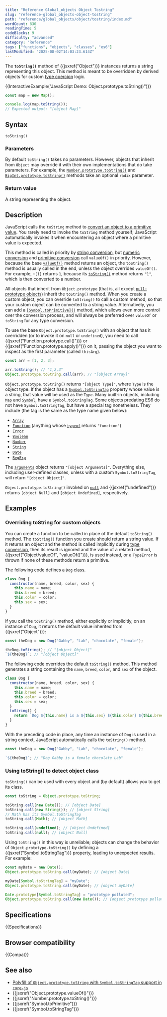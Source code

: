 ```yaml
---
title: "Reference Global_objects Object Tostring"
slug: "reference-global_objects-object-tostring"
path: "reference/global_objects/object/tostring/index.md"
wordCount: 830
readingTime: 5
codeBlocks: 9
difficulty: "advanced"
category: "Reference"
tags: ["functions", "objects", "classes", "es6"]
lastModified: "2025-08-02T14:03:23.614Z"
---
```



The **`toString()`** method of {{jsxref("Object")}} instances returns a string representing this object. This method is meant to be overridden by derived objects for custom [type coercion](/en-US/docs/Web/JavaScript/Guide/Data_structures#type_coercion) logic.

{{InteractiveExample("JavaScript Demo: Object.prototype.toString()")}}

```js interactive-example
const map = new Map();

console.log(map.toString());
// Expected output: "[object Map]"
```

## Syntax

```js-nolint
toString()
```

### Parameters

By default `toString()` takes no parameters. However, objects that inherit from `Object` may override it with their own implementations that do take parameters. For example, the [`Number.prototype.toString()`](/en-US/docs/Web/JavaScript/Reference/Global_Objects/Number/toString) and [`BigInt.prototype.toString()`](/en-US/docs/Web/JavaScript/Reference/Global_Objects/BigInt/toString) methods take an optional `radix` parameter.

### Return value

A string representing the object.

## Description

JavaScript calls the `toString` method to [convert an object to a primitive value](/en-US/docs/Web/JavaScript/Guide/Data_structures#type_coercion). You rarely need to invoke the `toString` method yourself; JavaScript automatically invokes it when encountering an object where a primitive value is expected.

This method is called in priority by [string conversion](/en-US/docs/Web/JavaScript/Reference/Global_Objects/String#string_coercion), but [numeric conversion](/en-US/docs/Web/JavaScript/Guide/Data_structures#numeric_coercion) and [primitive conversion](/en-US/docs/Web/JavaScript/Guide/Data_structures#primitive_coercion) call `valueOf()` in priority. However, because the base [`valueOf()`](/en-US/docs/Web/JavaScript/Reference/Global_Objects/Object/valueOf) method returns an object, the `toString()` method is usually called in the end, unless the object overrides `valueOf()`. For example, `+[1]` returns `1`, because its [`toString()`](/en-US/docs/Web/JavaScript/Reference/Global_Objects/Array/toString) method returns `"1"`, which is then converted to a number.

All objects that inherit from `Object.prototype` (that is, all except [`null`-prototype objects](/en-US/docs/Web/JavaScript/Reference/Global_Objects/Object#null-prototype_objects)) inherit the `toString()` method. When you create a custom object, you can override `toString()` to call a custom method, so that your custom object can be converted to a string value. Alternatively, you can add a [`[Symbol.toPrimitive]()`](/en-US/docs/Web/JavaScript/Reference/Global_Objects/Symbol/toPrimitive) method, which allows even more control over the conversion process, and will always be preferred over `valueOf` or `toString` for any type conversion.

To use the base `Object.prototype.toString()` with an object that has it overridden (or to invoke it on `null` or `undefined`), you need to call {{jsxref("Function.prototype.call()")}} or {{jsxref("Function.prototype.apply()")}} on it, passing the object you want to inspect as the first parameter (called `thisArg`).

```js
const arr = [1, 2, 3];

arr.toString(); // "1,2,3"
Object.prototype.toString.call(arr); // "[object Array]"
```

`Object.prototype.toString()` returns `"[object Type]"`, where `Type` is the object type. If the object has a [`Symbol.toStringTag`](/en-US/docs/Web/JavaScript/Reference/Global_Objects/Symbol/toStringTag) property whose value is a string, that value will be used as the `Type`. Many built-in objects, including [`Map`](/en-US/docs/Web/JavaScript/Reference/Global_Objects/Map) and [`Symbol`](/en-US/docs/Web/JavaScript/Reference/Global_Objects/Symbol), have a `Symbol.toStringTag`. Some objects predating ES6 do not have `Symbol.toStringTag`, but have a special tag nonetheless. They include (the tag is the same as the type name given below):

- [`Array`](/en-US/docs/Web/JavaScript/Reference/Global_Objects/Array)
- [`Function`](/en-US/docs/Web/JavaScript/Reference/Functions) (anything whose [`typeof`](/en-US/docs/Web/JavaScript/Reference/Operators/typeof) returns `"function"`)
- [`Error`](/en-US/docs/Web/JavaScript/Reference/Global_Objects/Error)
- [`Boolean`](/en-US/docs/Web/JavaScript/Reference/Global_Objects/Boolean)
- [`Number`](/en-US/docs/Web/JavaScript/Reference/Global_Objects/Number)
- [`String`](/en-US/docs/Web/JavaScript/Reference/Global_Objects/String)
- [`Date`](/en-US/docs/Web/JavaScript/Reference/Global_Objects/Date)
- [`RegExp`](/en-US/docs/Web/JavaScript/Reference/Global_Objects/RegExp)

The [`arguments`](/en-US/docs/Web/JavaScript/Reference/Functions/arguments) object returns `"[object Arguments]"`. Everything else, including user-defined classes, unless with a custom `Symbol.toStringTag`, will return `"[object Object]"`.

`Object.prototype.toString()` invoked on [`null`](/en-US/docs/Web/JavaScript/Reference/Operators/null) and {{jsxref("undefined")}} returns `[object Null]` and `[object Undefined]`, respectively.

## Examples

### Overriding toString for custom objects

You can create a function to be called in place of the default `toString()` method. The `toString()` function you create should return a string value. If it returns an object and the method is called implicitly during [type conversion](/en-US/docs/Web/JavaScript/Guide/Data_structures#type_coercion), then its result is ignored and the value of a related method, {{jsxref("Object/valueOf", "valueOf()")}}, is used instead, or a `TypeError` is thrown if none of these methods return a primitive.

The following code defines a `Dog` class.

```js
class Dog {
  constructor(name, breed, color, sex) {
    this.name = name;
    this.breed = breed;
    this.color = color;
    this.sex = sex;
  }
}
```

If you call the `toString()` method, either explicitly or implicitly, on an instance of `Dog`, it returns the default value inherited from {{jsxref("Object")}}:

```js
const theDog = new Dog("Gabby", "Lab", "chocolate", "female");

theDog.toString(); // "[object Object]"
`${theDog}`; // "[object Object]"
```

The following code overrides the default `toString()` method. This method generates a string containing the `name`, `breed`, `color`, and `sex` of the object.

```js
class Dog {
  constructor(name, breed, color, sex) {
    this.name = name;
    this.breed = breed;
    this.color = color;
    this.sex = sex;
  }
  toString() {
    return `Dog ${this.name} is a ${this.sex} ${this.color} ${this.breed}`;
  }
}
```

With the preceding code in place, any time an instance of `Dog` is used in a string context, JavaScript automatically calls the `toString()` method.

```js
const theDog = new Dog("Gabby", "Lab", "chocolate", "female");

`${theDog}`; // "Dog Gabby is a female chocolate Lab"
```

### Using toString() to detect object class

`toString()` can be used with every object and (by default) allows you to get its class.

```js
const toString = Object.prototype.toString;

toString.call(new Date()); // [object Date]
toString.call(new String()); // [object String]
// Math has its Symbol.toStringTag
toString.call(Math); // [object Math]

toString.call(undefined); // [object Undefined]
toString.call(null); // [object Null]
```

Using `toString()` in this way is unreliable; objects can change the behavior of `Object.prototype.toString()` by defining a {{jsxref("Symbol.toStringTag")}} property, leading to unexpected results. For example:

```js
const myDate = new Date();
Object.prototype.toString.call(myDate); // [object Date]

myDate[Symbol.toStringTag] = "myDate";
Object.prototype.toString.call(myDate); // [object myDate]

Date.prototype[Symbol.toStringTag] = "prototype polluted";
Object.prototype.toString.call(new Date()); // [object prototype polluted]
```

## Specifications

{{Specifications}}

## Browser compatibility

{{Compat}}

## See also

- [Polyfill of `Object.prototype.toString` with `Symbol.toStringTag` support in `core-js`](https://github.com/zloirock/core-js#ecmascript-object)
- {{jsxref("Object.prototype.valueOf()")}}
- {{jsxref("Number.prototype.toString()")}}
- {{jsxref("Symbol.toPrimitive")}}
- {{jsxref("Symbol.toStringTag")}}
